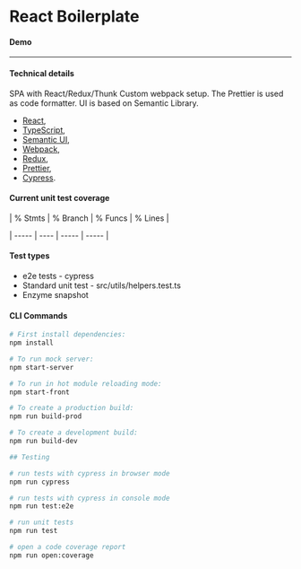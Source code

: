 # React Boilerplate

#### Demo

----

#### Technical details

SPA with React/Redux/Thunk
Custom webpack setup. The Prettier is used as code formatter.
UI is based on Semantic Library.

- [React](https://github.com/facebook/react),
- [TypeScript](https://github.com/microsoft/TypeScript),
- [Semantic UI](https://react.semantic-ui.com/),
- [Webpack](https://webpack.js.org/),
- [Redux](https://react-redux.js.org/),
- [Prettier](https://prettier.io/),
- [Cypress](https://www.cypress.io).


#### Current unit test coverage

| % Stmts | % Branch | % Funcs | % Lines |

|   ----- |    ----  |   ----- |   ----- |

#### Test types

- e2e tests - cypress
- Standard unit test - src/utils/helpers.test.ts
- Enzyme snapshot  

#### CLI Commands

``` bash
# First install dependencies:
npm install

# To run mock server:
npm start-server

# To run in hot module reloading mode:
npm start-front

# To create a production build:
npm run build-prod

# To create a development build:
npm run build-dev

## Testing

# run tests with cypress in browser mode
npm run cypress

# run tests with cypress in console mode
npm run test:e2e

# run unit tests
npm run test

# open a code coverage report
npm run open:coverage
```
